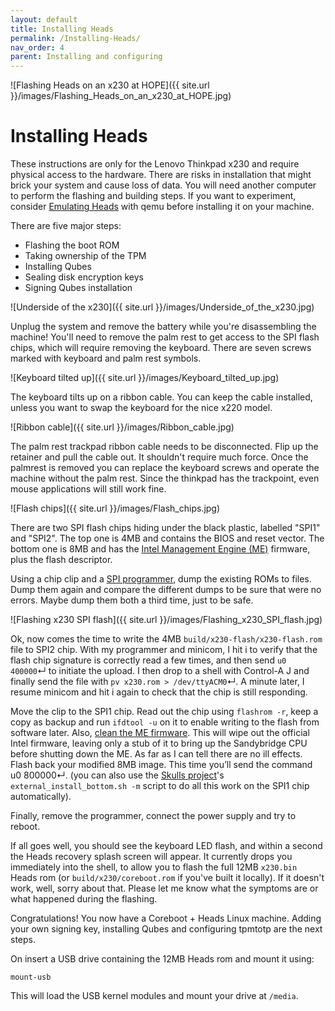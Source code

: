 ```yaml
---
layout: default
title: Installing Heads
permalink: /Installing-Heads/
nav_order: 4
parent: Installing and configuring
---
```


![Flashing Heads on an x230 at HOPE]({{ site.url }}/images/Flashing_Heads_on_an_x230_at_HOPE.jpg)

Installing Heads
===

These instructions are only for the Lenovo Thinkpad x230 and require physical
 access to the hardware. There are risks in installation that might brick your
 system and cause loss of data. You will need another computer to perform the
 flashing and building steps. If you want to experiment, consider
 [Emulating Heads](Emulating-Heads.md) with qemu before installing it on your
 machine.

There are five major steps:

* Flashing the boot ROM
* Taking ownership of the TPM
* Installing Qubes
* Sealing disk encryption keys
* Signing Qubes installation

![Underside of the x230]({{ site.url }}/images/Underside_of_the_x230.jpg)

Unplug the system and remove the battery while you're disassembling the machine!
 You'll need to remove the palm rest to get access to the SPI flash chips, which
 will require removing the keyboard. There are seven screws marked with keyboard
 and palm rest symbols.

![Keyboard tilted up]({{ site.url }}/images/Keyboard_tilted_up.jpg)

The keyboard tilts up on a ribbon cable. You can keep the cable installed,
 unless you want to swap the keyboard for the nice x220 model.

![Ribbon cable]({{ site.url }}/images/Ribbon_cable.jpg)

The palm rest trackpad ribbon cable needs to be disconnected. Flip up the
 retainer and pull the cable out. It shouldn't require much force. Once the
 palmrest is removed you can replace the keyboard screws and operate the machine
 without the palm rest. Since the thinkpad has the trackpoint, even mouse
 applications will still work fine.

![Flash chips]({{ site.url }}/images/Flash_chips.jpg)

There are two SPI flash chips hiding under the black plastic, labelled "SPI1"
 and "SPI2". The top one is 4MB and contains the BIOS and reset vector. The
 bottom one is 8MB and has the [Intel Management Engine (ME)](https://www.flashrom.org/ME)
 firmware, plus the flash descriptor.

Using a chip clip and a [SPI programmer](https://trmm.net/SPI_flash), dump the
 existing ROMs to files. Dump them again and compare the different dumps to be
 sure that were no errors. Maybe dump them both a third time, just to be safe.

![Flashing x230 SPI flash]({{ site.url }}/images/Flashing_x230_SPI_flash.jpg)

Ok, now comes the time to write the 4MB `build/x230-flash/x230-flash.rom` file
 to SPI2 chip. With my programmer and minicom, I hit i to verify that the flash
 chip signature is correctly read a few times, and then send `u0 400000`↵ to
 initiate the upload. I then drop to a shell with Control-A J and finally send
 the file with `pv x230.rom > /dev/ttyACM0`↵. A minute later, I resume minicom
 and hit i again to check that the chip is still responding.

Move the clip to the SPI1 chip. Read out the chip using `flashrom -r`, keep
 a copy as backup and run `ifdtool -u` on it to enable writing to the flash
 from software later. Also, [clean the ME firmware](Clean-the-ME-firmware).
 This will wipe out the official Intel firmware, leaving only a stub of it to
 bring up the Sandybridge CPU before shutting down the ME. As far as I can
 tell there are no ill effects. Flash back your modified 8MB image. This
 time you’ll send the command u0 800000↵. (you can also use the
 [Skulls project](https://github.com/merge/skulls/tree/master/x230)'s
 `external_install_bottom.sh -m` script to do all this work on the SPI1 chip
 automatically).

Finally, remove the programmer, connect the power supply and try to reboot.

If all goes well, you should see the keyboard LED flash, and within a second the
 Heads recovery splash screen will appear. It currently drops you immediately
 into the shell, to allow you to flash the full 12MB `x230.bin` Heads rom (or
 `build/x230/coreboot.rom` if you've built it locally). If it doesn't work,
 well, sorry about that. Please let me know what the symptoms are or what
 happened during the flashing.

Congratulations! You now have a Coreboot + Heads Linux machine. Adding your own
 signing key, installing Qubes and configuring tpmtotp are the next steps.

On insert a USB drive containing the 12MB Heads rom and mount it using:

```shell
mount-usb
```

This will load the USB kernel modules and mount your drive at `/media`.
